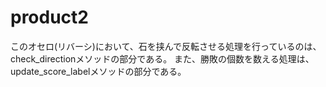 # product2
このオセロ(リバーシ)において、石を挟んで反転させる処理を行っているのは、check_directionメソッドの部分である。
また、勝敗の個数を数える処理は、update_score_labelメソッドの部分である。
